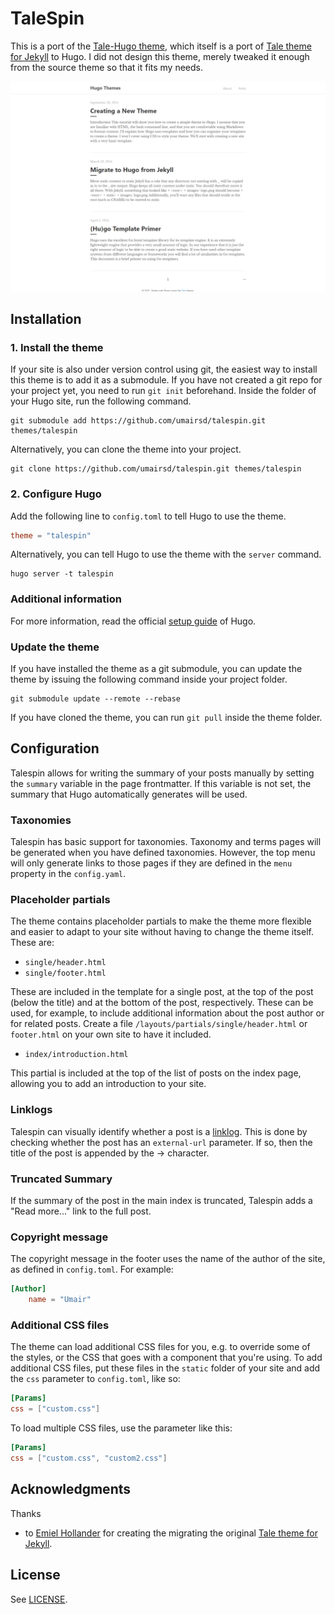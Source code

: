 # TaleSpin

This is a port of the [Tale-Hugo theme](https://github.com/EmielH/tale-hugo), which itself is a port of [Tale theme for Jekyll](https://github.com/chesterhow/tale) to Hugo. I did not design this theme, merely tweaked it enough from the source theme so that it fits my needs.


![Talespin screenshot](https://raw.githubusercontent.com/umairsd/talespin/master/images/screenshot.png)

## Installation

### 1. Install the theme

If your site is also under version control using git, the easiest way to install this theme is to add it as a submodule. If you have not created a git repo for your project yet, you need to run `git init` beforehand. Inside the folder of your Hugo site, run the following command.

```shell
git submodule add https://github.com/umairsd/talespin.git themes/talespin
```

Alternatively, you can clone the theme into your project.

```shell
git clone https://github.com/umairsd/talespin.git themes/talespin
```

### 2. Configure Hugo

Add the following line to `config.toml` to tell Hugo to use the theme.

```toml
theme = "talespin"
```

Alternatively, you can tell Hugo to use the theme with the `server` command.

```shell
hugo server -t talespin
```

### Additional information

For more information, read the official [setup guide](https//gohugo.io/overview/installing/) of Hugo.

### Update the theme

If you have installed the theme as a git submodule, you can update the theme by issuing the following command inside your project folder.

```shell
git submodule update --remote --rebase
```

If you have cloned the theme, you can run `git pull` inside the theme folder.

## Configuration

Talespin allows for writing the summary of your posts manually by setting the `summary` variable in the page frontmatter. If this variable is not set, the summary that Hugo automatically generates will be used.

### Taxonomies

Talespin has basic support for taxonomies. Taxonomy and terms pages will be generated when you have defined taxonomies. However, the top menu will only generate links to those pages if they are defined in the `menu` property in the `config.yaml`.

### Placeholder partials

The theme contains placeholder partials to make the theme more flexible and easier to adapt to your site without having to change the theme itself. These are:

- `single/header.html`
- `single/footer.html`

These are included in the template for a single post, at the top of the post (below the title) and at the bottom of the post, respectively. These can be used, for example, to include additional information about the post author or for related posts. Create a file `/layouts/partials/single/header.html` or `footer.html` on your own site to have it included.

- `index/introduction.html`

This partial is included at the top of the list of posts on the index page, allowing you to add an introduction to your site.

### Linklogs

Talespin can visually identify whether a post is a [linklog](https://en.wikipedia.org/wiki/Linklog). This is done by checking whether the post has an `external-url` parameter. If so, then the title of the post is appended by the &rarr; character.

### Truncated Summary

If the summary of the post in the main index is truncated, Talespin adds a "Read more..." link to the full post.

### Copyright message

The copyright message in the footer uses the name of the author of the site, as defined in `config.toml`. For example:

```toml
[Author]
    name = "Umair"
```

### Additional CSS files

The theme can load additional CSS files for you, e.g. to override some of the styles, or the CSS that goes with a component that you're using. To add additional CSS files, put these files in the `static` folder of your site and add the `css` parameter to `config.toml`, like so:

```toml
[Params]
css = ["custom.css"]
```

To load multiple CSS files, use the parameter like this:

```toml
[Params]
css = ["custom.css", "custom2.css"]
```

## Acknowledgments

Thanks

- to [Emiel Hollander](https://github.com/EmielH/tale-hugo/") for creating the migrating the original  [Tale theme for Jekyll](https://chesterhow.github.io/tale/).

## License

See [LICENSE](https://github.com/umairsd/talespin/blob/master/LICENSE).
